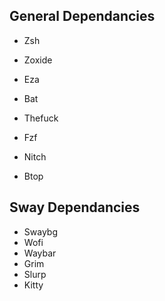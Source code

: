 ## General Dependancies
* Zsh
* Zoxide
* Eza
* Bat
* Thefuck
* Fzf

* Nitch
* Btop

## Sway Dependancies
* Swaybg
* Wofi
* Waybar
* Grim
* Slurp
* Kitty
